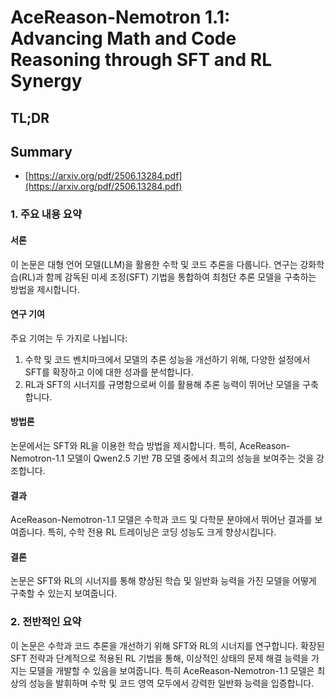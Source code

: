 # AceReason-Nemotron 1.1: Advancing Math and Code Reasoning through SFT and RL Synergy
## TL;DR
## Summary
- [https://arxiv.org/pdf/2506.13284.pdf](https://arxiv.org/pdf/2506.13284.pdf)

### 1. 주요 내용 요약

#### 서론
이 논문은 대형 언어 모델(LLM)을 활용한 수학 및 코드 추론을 다룹니다. 연구는 강화학습(RL)과 함께 감독된 미세 조정(SFT) 기법을 통합하여 최첨단 추론 모델을 구축하는 방법을 제시합니다.

#### 연구 기여
주요 기여는 두 가지로 나뉩니다:
1. 수학 및 코드 벤치마크에서 모델의 추론 성능을 개선하기 위해, 다양한 설정에서 SFT를 확장하고 이에 대한 성과를 분석합니다.  
2. RL과 SFT의 시너지를 규명함으로써 이를 활용해 추론 능력이 뛰어난 모델을 구축합니다.

#### 방법론
논문에서는 SFT와 RL을 이용한 학습 방법을 제시합니다. 특히, AceReason-Nemotron-1.1 모델이 Qwen2.5 기반 7B 모델 중에서 최고의 성능을 보여주는 것을 강조합니다.

#### 결과
AceReason-Nemotron-1.1 모델은 수학과 코드 및 다학문 분야에서 뛰어난 결과를 보여줍니다. 특히, 수학 전용 RL 트레이닝은 코딩 성능도 크게 향상시킵니다.

#### 결론
논문은 SFT와 RL의 시너지를 통해 향상된 학습 및 일반화 능력을 가진 모델을 어떻게 구축할 수 있는지 보여줍니다.

### 2. 전반적인 요약

이 논문은 수학과 코드 추론을 개선하기 위해 SFT와 RL의 시너지를 연구합니다. 확장된 SFT 전략과 단계적으로 적용된 RL 기법을 통해, 이상적인 상태의 문제 해결 능력을 가지는 모델을 개발할 수 있음을 보여줍니다. 특히 AceReason-Nemotron-1.1 모델은 최상의 성능을 발휘하며 수학 및 코드 영역 모두에서 강력한 일반화 능력을 입증합니다.
